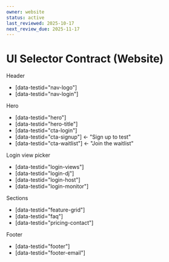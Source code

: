 ```yaml
---
owner: website
status: active
last_reviewed: 2025-10-17
next_review_due: 2025-11-17
---
```

# UI Selector Contract (Website)

Header
- [data-testid="nav-logo"]
- [data-testid="nav-login"]

Hero
- [data-testid="hero"]
- [data-testid="hero-title"]
- [data-testid="cta-login"]
- [data-testid="cta-signup"]     <- "Sign up to test"
- [data-testid="cta-waitlist"]   <- "Join the waitlist"

Login view picker
- [data-testid="login-views"]
- [data-testid="login-dj"]
- [data-testid="login-host"]
- [data-testid="login-monitor"]

Sections
- [data-testid="feature-grid"]
- [data-testid="faq"]
- [data-testid="pricing-contact"]

Footer
- [data-testid="footer"]
- [data-testid="footer-email"]
